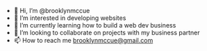 - 👋 Hi, I’m @brooklynmccue
- 👀 I’m interested in developing websites
- 🌱 I’m currently learning how to build a web dev business
- 💞️ I’m looking to collaborate on projects with my business partner
- 📫 How to reach me brooklynmccue@gmail.com

<!---
brooklynmccue/brooklynmccue is a ✨ special ✨ repository because its `README.md` (this file) appears on your GitHub profile.
You can click the Preview link to take a look at your changes.
--->
